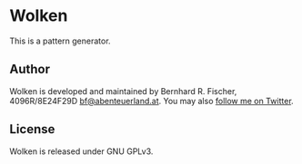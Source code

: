 # Wolken

This is a pattern generator.

## Author

Wolken is developed and maintained by Bernhard R. Fischer, 4096R/8E24F29D <bf@abenteuerland.at>.
You may also [follow me on Twitter](http://twitter.com/_Rahra_).

## License

Wolken is released under GNU GPLv3.

